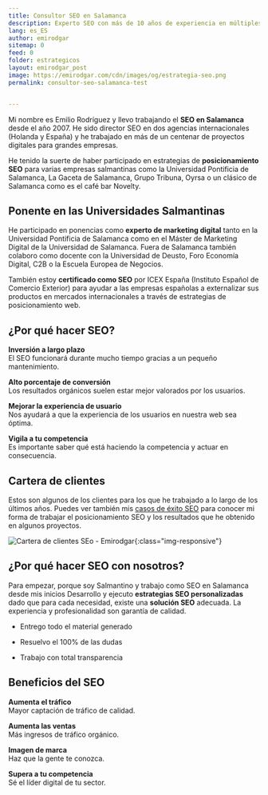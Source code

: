 ```yaml
---
title: Consultor SEO en Salamanca
description: Experto SEO con más de 10 años de experiencia en múltiples agencias, países y proyectos. Hablemos, es gratis.
lang: es_ES
author: emirodgar
sitemap: 0
feed: 0
folder: estrategicos
layout: emirodgar_post
image: https://emirodgar.com/cdn/images/og/estrategia-seo.png
permalink: consultor-seo-salamanca-test


---
```


Mi nombre es Emilio Rodríguez y llevo trabajando el **SEO en Salamanca** desde el año 2007. He sido director SEO en dos agencias internacionales (Holanda y España) y he trabajado en más de un centenar de proyectos digitales para grandes empresas. 

He tenido la suerte de haber participado en estrategias de **posicionamiento SEO** para varias empresas salmantinas como la Universidad Pontificia de Salamanca, La Gaceta de Salamanca, Grupo Tribuna, Oyrsa o un clásico de Salamanca como es el café bar Novelty.

## Ponente en las Universidades Salmantinas

He participado en ponencias como **experto de marketing digital** tanto en la Universidad Pontificia de Salamanca como en el Máster de Marketing Digital de la Universidad de Salamanca. Fuera de Salamanca también colaboro como docente con la Universidad de Deusto, Foro Economía Digital, C2B o la Escuela Europea de Negocios. 

También estoy **certificado como SEO** por ICEX España (Instituto Español de Comercio Exterior) para ayudar a las empresas españolas a externalizar sus productos en mercados internacionales a través de estrategias de posicionamiento web.

## ¿Por qué hacer SEO?

**Inversión a largo plazo**  
El SEO funcionará durante mucho tiempo gracias a un pequeño mantenimiento.  

**Alto porcentaje de conversión**  
Los resultados orgánicos suelen estar mejor valorados por los usuarios.  

**Mejorar la experiencia de usuario**  
Nos ayudará a que la experiencia de los usuarios en nuestra web sea óptima.  

**Vigila a tu competencia**  
Es importante saber qué está haciendo la competencia y actuar en consecuencia.

## Cartera de clientes

Estos son algunos de los clientes para los que he trabajado a lo largo de los últimos años. Puedes ver también mis [casos de éxito SEO](https://emirodgar.com/casos-exito-seo) para conocer mi forma de trabajar el posicionamiento SEO y los resultados que he obtenido en algunos proyectos. 

![Cartera de clientes SEo - Emirodgar](https://emirodgar.com/cdn/images/clients/erg-com-clientes.jpg){:class="img-responsive"}


## ¿Por qué hacer SEO con nosotros?

Para empezar, porque soy Salmantino y trabajo como SEO en Salamanca desde mis inicios Desarrollo y ejecuto  **estrategias SEO personalizadas** dado que para cada necesidad, existe una  **solución SEO**  adecuada. La experiencia y profesionalidad son garantía de calidad.

- Entrego todo el material generado

- Resuelvo el 100% de las dudas

- Trabajo con total transparencia

## Beneficios del SEO

**Aumenta el tráfico**  
Mayor captación de tráfico de calidad.

**Aumenta las ventas**  
Más ingresos de tráfico orgánico.

**Imagen de marca**  
Haz que la gente te conozca.

**Supera a tu competencia**  
Sé el líder digital de tu sector.


<!--stackedit_data:
eyJoaXN0b3J5IjpbLTQyMjU4MDM3Nyw5NjYwMTQ5NjcsLTI0Nz
YyMjg2MiwyMDY3NTk4NTg3XX0=
-->